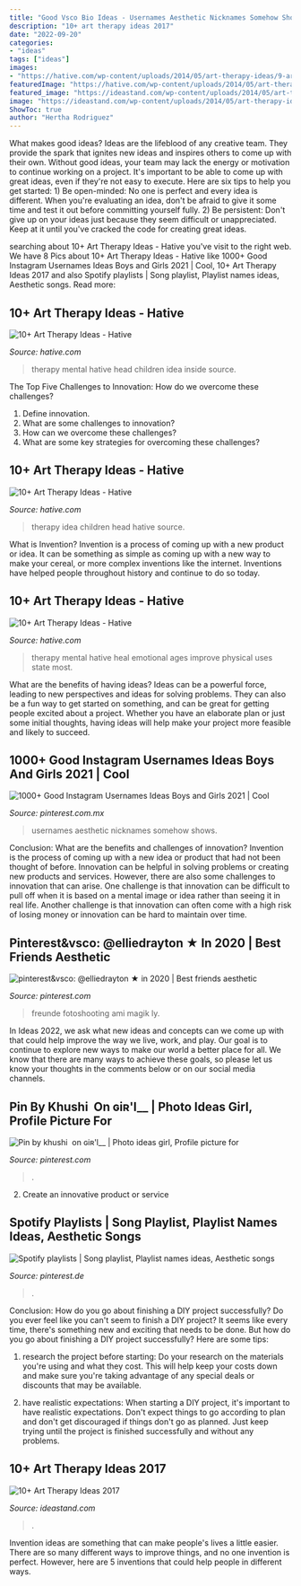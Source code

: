 ```yaml
---
title: "Good Vsco Bio Ideas - Usernames Aesthetic Nicknames Somehow Shows"
description: "10+ art therapy ideas 2017"
date: "2022-09-20"
categories:
- "ideas"
tags: ["ideas"]
images:
- "https://hative.com/wp-content/uploads/2014/05/art-therapy-ideas/9-art-therapy-ideas.jpg"
featuredImage: "https://hative.com/wp-content/uploads/2014/05/art-therapy-ideas/art-therapy-ideas.jpg"
featured_image: "https://ideastand.com/wp-content/uploads/2014/05/art-therapy-ideas/12-art-therapy-ideas.jpg"
image: "https://ideastand.com/wp-content/uploads/2014/05/art-therapy-ideas/12-art-therapy-ideas.jpg"
ShowToc: true
author: "Hertha Rodriguez"
---
```



What makes good ideas?
Ideas are the lifeblood of any creative team. They provide the spark that ignites new ideas and inspires others to come up with their own. Without good ideas, your team may lack the energy or motivation to continue working on a project. It's important to be able to come up with great ideas, even if they're not easy to execute. Here are six tips to help you get started: 1) Be open-minded: No one is perfect and every idea is different. When you're evaluating an idea, don't be afraid to give it some time and test it out before committing yourself fully. 2) Be persistent: Don't give up on your ideas just because they seem difficult or unappreciated. Keep at it until you've cracked the code for creating great ideas.

	

		
searching about 10+ Art Therapy Ideas - Hative you've visit to the right web. We have 8 Pics about 10+ Art Therapy Ideas - Hative like 1000+ Good Instagram Usernames Ideas Boys and Girls 2021 | Cool, 10+ Art Therapy Ideas 2017 and also Spotify playlists | Song playlist, Playlist names ideas, Aesthetic songs. Read more:
		
    
## 10+ Art Therapy Ideas - Hative

<img loading=lazy src="https://hative.com/wp-content/uploads/2014/05/art-therapy-ideas/7-art-therapy-ideas.jpg" onerror="this.onerror=null;this.src='https://tse1.mm.bing.net/th?id=OIP.wQEH2vgbHV2iGNyH8PIO5AHaKJ&amp;pid=15.1';" alt="10+ Art Therapy Ideas - Hative">

_Source: hative.com_

>therapy mental hative head children idea inside source. 

	

The Top Five Challenges to Innovation: How do we overcome these challenges?
1. Define innovation.
2. What are some challenges to innovation? 
3. How can we overcome these challenges? 
4. What are some key strategies for overcoming these challenges?

    
## 10+ Art Therapy Ideas - Hative

<img loading=lazy src="https://hative.com/wp-content/uploads/2014/05/art-therapy-ideas/9-art-therapy-ideas.jpg" onerror="this.onerror=null;this.src='https://tse3.mm.bing.net/th?id=OIP.5d_62XXxTo4EzanO0V8x1AHaLO&amp;pid=15.1';" alt="10+ Art Therapy Ideas - Hative">

_Source: hative.com_

>therapy idea children head hative source. 

	

What is Invention?
Invention is a process of coming up with a new product or idea. It can be something as simple as coming up with a new way to make your cereal, or more complex inventions like the internet. Inventions have helped people throughout history and continue to do so today.

    
## 10+ Art Therapy Ideas - Hative

<img loading=lazy src="https://hative.com/wp-content/uploads/2014/05/art-therapy-ideas/art-therapy-ideas.jpg" onerror="this.onerror=null;this.src='https://tse3.mm.bing.net/th?id=OIP.wvAjMs0VfADiPBJUkQyBgwHaQq&amp;pid=15.1';" alt="10+ Art Therapy Ideas - Hative">

_Source: hative.com_

>therapy mental hative heal emotional ages improve physical uses state most. 

	

What are the benefits of having ideas?
Ideas can be a powerful force, leading to new perspectives and ideas for solving problems. They can also be a fun way to get started on something, and can be great for getting people excited about a project. Whether you have an elaborate plan or just some initial thoughts, having ideas will help make your project more feasible and likely to succeed.

    
## 1000+ Good Instagram Usernames Ideas Boys And Girls 2021 | Cool

<img loading=lazy src="https://i.pinimg.com/736x/a4/9d/7a/a49d7a5a8faf15e21c0dd9d1d8ca0f43.jpg" onerror="this.onerror=null;this.src='https://tse4.mm.bing.net/th?id=OIP.ZB8g1-ownwHu8_Of_inLpgHaLH&amp;pid=15.1';" alt="1000+ Good Instagram Usernames Ideas Boys and Girls 2021 | Cool">

_Source: pinterest.com.mx_

>usernames aesthetic nicknames somehow shows. 

	

Conclusion: What are the benefits and challenges of innovation?
Invention is the process of coming up with a new idea or product that had not been thought of before. Innovation can be helpful in solving problems or creating new products and services. However, there are also some challenges to innovation that can arise. One challenge is that innovation can be difficult to pull off when it is based on a mental image or idea rather than seeing it in real life. Another challenge is that innovation can often come with a high risk of losing money or innovation can be hard to maintain over time.

    
## Pinterest&amp;vsco: @elliedrayton ★ In 2020 | Best Friends Aesthetic

<img loading=lazy src="https://i.pinimg.com/736x/5f/eb/fc/5febfcd83ad2cc627d69f5db884e7308.jpg" onerror="this.onerror=null;this.src='https://tse2.mm.bing.net/th?id=OIP.A8cCvha_NegrbrWD5IL_LAHaI0&amp;pid=15.1';" alt="pinterest&amp;vsco: @elliedrayton ★ in 2020 | Best friends aesthetic">

_Source: pinterest.com_

>freunde fotoshooting ami magik ly. 

	

In Ideas 2022, we ask what new ideas and concepts can we come up with that could help improve the way we live, work, and play. Our goal is to continue to explore new ways to make our world a better place for all. We know that there are many ways to achieve these goals, so please let us know your thoughts in the comments below or on our social media channels.

    
## Pin By Khushi ️ On ️ɢiʀ&#039;l__ | Photo Ideas Girl, Profile Picture For

<img loading=lazy src="https://i.pinimg.com/736x/84/80/6b/84806b1284de3f0ef1d44e9c33ca0b17.jpg" onerror="this.onerror=null;this.src='https://tse2.mm.bing.net/th?id=OIP.0ahJRJSYd-fzy57Zo-AVTAHaHl&amp;pid=15.1';" alt="Pin by khushi ️ on ️ɢiʀ&#039;l__ | Photo ideas girl, Profile picture for">

_Source: pinterest.com_

>. 

	

2. Create an innovative product or service 

    
## Spotify Playlists | Song Playlist, Playlist Names Ideas, Aesthetic Songs

<img loading=lazy src="https://i.pinimg.com/736x/9f/48/0b/9f480b967b0b61f231d095d6abeb7b59.jpg" onerror="this.onerror=null;this.src='https://tse3.mm.bing.net/th?id=OIP.3iK9WUsHvwycu7gr1P0j_wHaQB&amp;pid=15.1';" alt="Spotify playlists | Song playlist, Playlist names ideas, Aesthetic songs">

_Source: pinterest.de_

>. 

	

Conclusion: How do you go about finishing a DIY project successfully?
Do you ever feel like you can't seem to finish a DIY project? It seems like every time, there's something new and exciting that needs to be done. But how do you go about finishing a DIY project successfully? Here are some tips: 
1. research the project before starting: Do your research on the materials you're using and what they cost. This will help keep your costs down and make sure you're taking advantage of any special deals or discounts that may be available. 

2. have realistic expectations: When starting a DIY project, it's important to have realistic expectations. Don't expect things to go according to plan and don't get discouraged if things don't go as planned. Just keep trying until the project is finished successfully and without any problems. 


    
## 10+ Art Therapy Ideas 2017

<img loading=lazy src="https://ideastand.com/wp-content/uploads/2014/05/art-therapy-ideas/12-art-therapy-ideas.jpg" onerror="this.onerror=null;this.src='https://tse2.mm.bing.net/th?id=OIP.7hIxjGXegd7aaFnlzaj2qAHaLc&amp;pid=15.1';" alt="10+ Art Therapy Ideas 2017">

_Source: ideastand.com_

>. 

	

Invention ideas are something that can make people's lives a little easier. There are so many different ways to improve things, and no one invention is perfect. However, here are 5 inventions that could help people in different ways.


